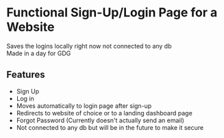 # Functional Sign-Up/Login Page for a Website

Saves the logins locally right now not connected to any db  
Made in a day for GDG

## Features

- Sign Up
- Log in
- Moves automatically to login page after sign-up
- Redirects to website of choice or to a landing dashboard page
- Forgot Password (Currently doesn't actually send an email)
- Not connected to any db but will be in the future to make it secure
